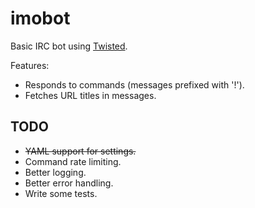 # imobot

Basic IRC bot using [Twisted](https://github.com/twisted/twisted).

Features:
- Responds to commands (messages prefixed with '!').
- Fetches URL titles in messages.

## TODO

- ~~YAML support for settings.~~
- Command rate limiting.
- Better logging.
- Better error handling.
- Write some tests.
